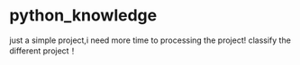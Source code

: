 # python_knowledge

just a simple project,i need more time to processing the project!
classify the different project！
